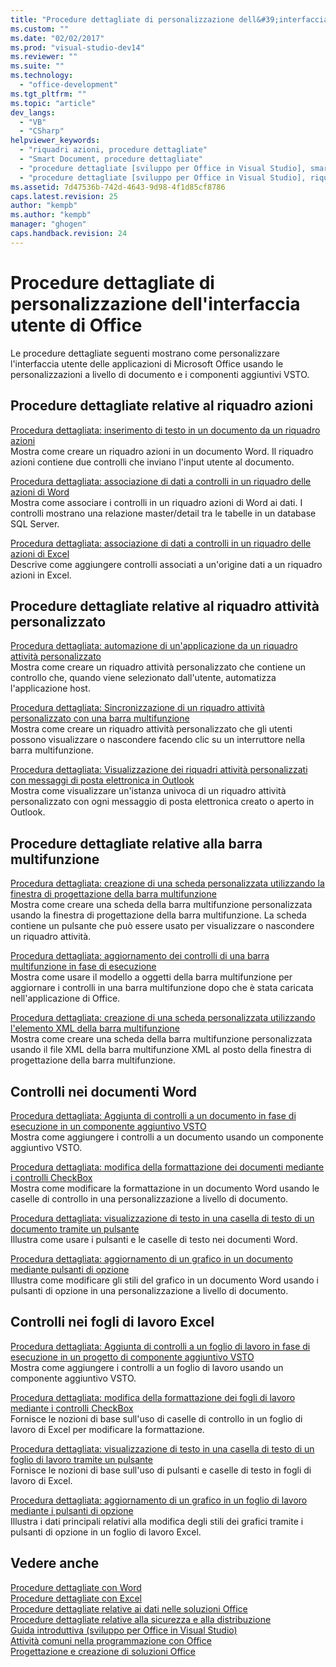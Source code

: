 ```yaml
---
title: "Procedure dettagliate di personalizzazione dell&#39;interfaccia utente di Office | Microsoft Docs"
ms.custom: ""
ms.date: "02/02/2017"
ms.prod: "visual-studio-dev14"
ms.reviewer: ""
ms.suite: ""
ms.technology: 
  - "office-development"
ms.tgt_pltfrm: ""
ms.topic: "article"
dev_langs: 
  - "VB"
  - "CSharp"
helpviewer_keywords: 
  - "riquadri azioni, procedure dettagliate"
  - "Smart Document, procedure dettagliate"
  - "procedure dettagliate [sviluppo per Office in Visual Studio], smart tag"
  - "procedure dettagliate [sviluppo per Office in Visual Studio], riquadri azioni"
ms.assetid: 7d47536b-742d-4643-9d98-4f1d85cf8786
caps.latest.revision: 25
author: "kempb"
ms.author: "kempb"
manager: "ghogen"
caps.handback.revision: 24
---
```

# Procedure dettagliate di personalizzazione dell&#39;interfaccia utente di Office
  Le procedure dettagliate seguenti mostrano come personalizzare l'interfaccia utente delle applicazioni di Microsoft Office usando le personalizzazioni a livello di documento e i componenti aggiuntivi VSTO.  
  
## Procedure dettagliate relative al riquadro azioni  
 [Procedura dettagliata: inserimento di testo in un documento da un riquadro azioni](../vsto/walkthrough-inserting-text-into-a-document-from-an-actions-pane.md)  
 Mostra come creare un riquadro azioni in un documento Word. Il riquadro azioni contiene due controlli che inviano l'input utente al documento.  
  
 [Procedura dettagliata: associazione di dati a controlli in un riquadro delle azioni di Word](../vsto/walkthrough-binding-data-to-controls-on-a-word-actions-pane.md)  
 Mostra come associare i controlli in un riquadro azioni di Word ai dati. I controlli mostrano una relazione master\/detail tra le tabelle in un database SQL Server.  
  
 [Procedura dettagliata: associazione di dati a controlli in un riquadro delle azioni di Excel](../vsto/walkthrough-binding-data-to-controls-on-an-excel-actions-pane.md)  
 Descrive come aggiungere controlli associati a un'origine dati a un riquadro azioni in Excel.  
  
## Procedure dettagliate relative al riquadro attività personalizzato  
 [Procedura dettagliata: automazione di un'applicazione da un riquadro attività personalizzato](../vsto/walkthrough-automating-an-application-from-a-custom-task-pane.md)  
 Mostra come creare un riquadro attività personalizzato che contiene un controllo che, quando viene selezionato dall'utente, automatizza l'applicazione host.  
  
 [Procedura dettagliata: Sincronizzazione di un riquadro attività personalizzato con una barra multifunzione](../vsto/walkthrough-synchronizing-a-custom-task-pane-with-a-ribbon-button.md)  
 Mostra come creare un riquadro attività personalizzato che gli utenti possono visualizzare o nascondere facendo clic su un interruttore nella barra multifunzione.  
  
 [Procedura dettagliata: Visualizzazione dei riquadri attività personalizzati con messaggi di posta elettronica in Outlook](../vsto/walkthrough-displaying-custom-task-panes-with-e-mail-messages-in-outlook.md)  
 Mostra come visualizzare un'istanza univoca di un riquadro attività personalizzato con ogni messaggio di posta elettronica creato o aperto in Outlook.  
  
## Procedure dettagliate relative alla barra multifunzione  
 [Procedura dettagliata: creazione di una scheda personalizzata utilizzando la finestra di progettazione della barra multifunzione](../vsto/walkthrough-creating-a-custom-tab-by-using-the-ribbon-designer.md)  
 Mostra come creare una scheda della barra multifunzione personalizzata usando la finestra di progettazione della barra multifunzione. La scheda contiene un pulsante che può essere usato per visualizzare o nascondere un riquadro attività.  
  
 [Procedura dettagliata: aggiornamento dei controlli di una barra multifunzione in fase di esecuzione](../vsto/walkthrough-updating-the-controls-on-a-ribbon-at-run-time.md)  
 Mostra come usare il modello a oggetti della barra multifunzione per aggiornare i controlli in una barra multifunzione dopo che è stata caricata nell'applicazione di Office.  
  
 [Procedura dettagliata: creazione di una scheda personalizzata utilizzando l'elemento XML della barra multifunzione](../vsto/walkthrough-creating-a-custom-tab-by-using-ribbon-xml.md)  
 Mostra come creare una scheda della barra multifunzione personalizzata usando il file XML della barra multifunzione XML al posto della finestra di progettazione della barra multifunzione.  
  
## Controlli nei documenti Word  
 [Procedura dettagliata: Aggiunta di controlli a un documento in fase di esecuzione in un componente aggiuntivo VSTO](../vsto/walkthrough-adding-controls-to-a-document-at-run-time-in-a-vsto-add-in.md)  
 Mostra come aggiungere i controlli a un documento usando un componente aggiuntivo VSTO.  
  
 [Procedura dettagliata: modifica della formattazione dei documenti mediante i controlli CheckBox](../vsto/walkthrough-changing-document-formatting-using-checkbox-controls.md)  
 Mostra come modificare la formattazione in un documento Word usando le caselle di controllo in una personalizzazione a livello di documento.  
  
 [Procedura dettagliata: visualizzazione di testo in una casella di testo di un documento tramite un pulsante](../vsto/walkthrough-displaying-text-in-a-text-box-in-a-document-using-a-button.md)  
 Illustra come usare i pulsanti e le caselle di testo nei documenti Word.  
  
 [Procedura dettagliata: aggiornamento di un grafico in un documento mediante pulsanti di opzione](../vsto/walkthrough-updating-a-chart-in-a-document-using-radio-buttons.md)  
 Illustra come modificare gli stili del grafico in un documento Word usando i pulsanti di opzione in una personalizzazione a livello di documento.  
  
## Controlli nei fogli di lavoro Excel  
 [Procedura dettagliata: Aggiunta di controlli a un foglio di lavoro in fase di esecuzione in un progetto di componente aggiuntivo VSTO](../vsto/walkthrough-adding-controls-to-a-worksheet-at-run-time-in-vsto-add-in-project.md)  
 Mostra come aggiungere i controlli a un foglio di lavoro usando un componente aggiuntivo VSTO.  
  
 [Procedura dettagliata: modifica della formattazione dei fogli di lavoro mediante i controlli CheckBox](../vsto/walkthrough-changing-worksheet-formatting-using-checkbox-controls.md)  
 Fornisce le nozioni di base sull'uso di caselle di controllo in un foglio di lavoro di Excel per modificare la formattazione.  
  
 [Procedura dettagliata: visualizzazione di testo in una casella di testo di un foglio di lavoro tramite un pulsante](../vsto/walkthrough-displaying-text-in-a-text-box-in-a-worksheet-using-a-button.md)  
 Fornisce le nozioni di base sull'uso di pulsanti e caselle di testo in fogli di lavoro di Excel.  
  
 [Procedura dettagliata: aggiornamento di un grafico in un foglio di lavoro mediante i pulsanti di opzione](../vsto/walkthrough-updating-a-chart-in-a-worksheet-using-radio-buttons.md)  
 Illustra i dati principali relativi alla modifica degli stili dei grafici tramite i pulsanti di opzione in un foglio di lavoro Excel.  
  
## Vedere anche  
 [Procedure dettagliate con Word](../vsto/walkthroughs-using-word.md)   
 [Procedure dettagliate con Excel](../vsto/walkthroughs-using-excel.md)   
 [Procedure dettagliate relative ai dati nelle soluzioni Office](../vsto/data-in-office-solutions-walkthroughs.md)   
 [Procedure dettagliate relative alla sicurezza e alla distribuzione](../vsto/security-and-deployment-walkthroughs.md)   
 [Guida introduttiva &#40;sviluppo per Office in Visual Studio&#41;](../vsto/getting-started-office-development-in-visual-studio.md)   
 [Attività comuni nella programmazione con Office](../vsto/common-tasks-in-office-programming.md)   
 [Progettazione e creazione di soluzioni Office](../vsto/designing-and-creating-office-solutions.md)  
  
  